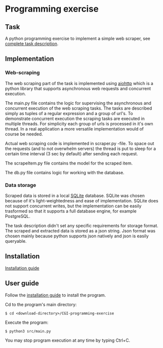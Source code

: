 # Programming exercise

## Task

A python programming exercise to implement a simple web scraper, see [complete task description](documentation/cand_prog_task.md).

## Implementation

### Web-scraping

The web scraping part of the task is implemented using [aiohttp](https://github.com/aio-libs/aiohttp) which is a python library that supports asynchronous web requests and concurrent execution. 

The main.py file contains the logic for supervising the asynchronous and concurrent execution of the web scraping tasks. The tasks are described simply as tuples of a regular expression and a group of url's. To demonstrate concurrent execution the scraping tasks are executed in multiple threads. For simplicity each group of urls is processed in it's own thread. In a real application a more versatile implementation would of course be needed. 

Actual web scraping code is implemented in scraper.py -file.  To space out the requests (and to not overwhelm servers) the thread is put to sleep for a certain time interval (3 sec by default) after sending each request. 

The scrapeItem.py file contains the model for the scraped item. 

The db.py file contains logic for working with the database.

### Data storage

Scraped data is stored in a local [SQLite](https://www.sqlite.org/index.html) database. SQLite was chosen because of it's light-weightedness and ease of implementation. SQLite does not support concurrent writes, but the implementation can be easily trasformed so that it supports a full database engine, for example PostgreSQL.

The task description didn't set any specific requirements for storage format. The scraped and extracted data is stored as a json string. Json format was chosen mainly because python supports json natively and json is easily queryable. 

## Installation

[Installation guide](documentation/installation.md)

## User guide

Follow the [installation guide](documentation/installation.md) to install the program. 

Cd to the program's main directory:

    $ cd <download-directory>/CGI-programming-exercise

Execute the program:

    $ python3 src/main.py

You may stop program execution at any time by typing Ctrl+C.





